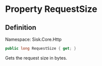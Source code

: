 # Property RequestSize

## Definition
Namespace: Sisk.Core.Http

```csharp
public long RequestSize { get; }
```

Gets the request size in bytes.

